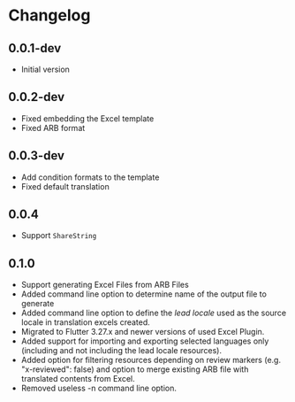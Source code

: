 # Changelog

## 0.0.1-dev

- Initial version

## 0.0.2-dev

- Fixed embedding the Excel template
- Fixed ARB format

## 0.0.3-dev

- Add condition formats to the template
- Fixed default translation

## 0.0.4

- Support `ShareString`

## 0.1.0

- Support generating Excel Files from ARB Files
- Added command line option to determine name of the output file to generate
- Added command line option to define the *lead locale* used as the source locale in translation excels created.
- Migrated to Flutter 3.27.x and newer versions of used Excel Plugin.
- Added support for importing and exporting selected languages only (including and not including the lead locale resources).
- Added option for filtering resources depending on review markers (e.g. "x-reviewed": false) and option to merge existing
  ARB file with translated contents from Excel.
- Removed useless -n command line option.

